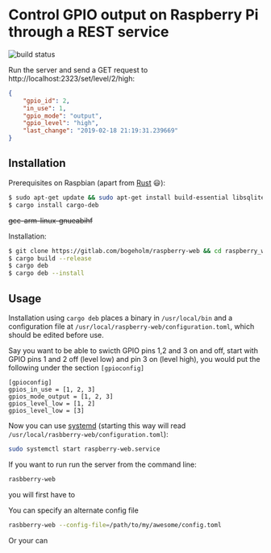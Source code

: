 # Control GPIO output on Raspberry Pi through a REST service 
![build status][build]

[build]: https://gitlab.com/bogeholm/raspberry-web/badges/master/build.svg "Build status (master)"

Run the server and send a GET request to http://localhost:2323/set/level/2/high:
```json
{
    "gpio_id": 2,
    "in_use": 1,
    "gpio_mode": "output",
    "gpio_level": "high",
    "last_change": "2019-02-18 21:19:31.239669"
}
```

## Installation
Prerequisites on Raspbian (apart from [Rust](https://www.rust-lang.org/tools/install) :smiley:):
```bash
$ sudo apt-get update && sudo apt-get install build-essential libsqlite3-dev
$ cargo install cargo-deb
```
<s>gcc-arm-linux-gnueabihf</s>

Installation:
```bash
$ git clone https://gitlab.com/bogeholm/raspberry-web && cd raspberry_web
$ cargo build --release
$ cargo deb
$ cargo deb --install
```

## Usage
Installation using `cargo deb` places a binary in `/usr/local/bin` and a configuration file at `/usr/local/raspberry-web/configuration.toml`, which should be edited before use.

Say you want to be able to swicth GPIO pins 1,2 and 3 on and off, start with GPIO pins 1 and 2 off (level low) and pin 3 on (level high), you would put the following under the section `[gpioconfig]`
```
[gpioconfig]
gpios_in_use = [1, 2, 3]
gpios_mode_output = [1, 2, 3]
gpios_level_low = [1, 2]
gpios_level_low = [3]
```


Now you can use [systemd](https://wiki.debian.org/systemd) (starting this way will read `/usr/local/rasbberry-web/configuration.toml`):
```bash
sudo systemctl start raspberry-web.service
```

If you want to run run the server from the command line:
```bash
rasbberry-web
```
you will first have to

You can specify an alternate config file
```bash
rasbberry-web --config-file=/path/to/my/awesome/config.toml
```
Or your can 


